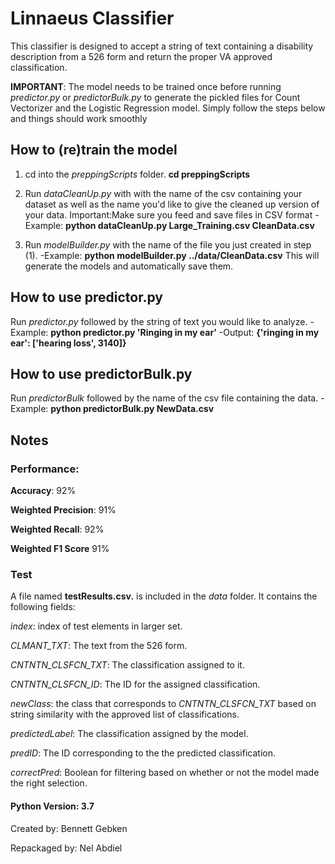 # Linnaeus Classifier
This classifier is designed to accept a string of text containing a disability description from a 526 form and return the proper VA approved classification.

**IMPORTANT**: The model needs to be trained once before running _predictor.py_ or _predictorBulk.py_ to generate the pickled files for Count Vectorizer and the Logistic Regression model. Simply follow the steps below and things should work smoothly

## How to (re)train the model

1) cd into the *preppingScripts* folder. **cd preppingScripts**

2) Run *dataCleanUp.py* with with the name of the csv containing your dataset as well as the name you'd like to give the cleaned up version of your data. 
Important:Make sure you feed and save files in CSV format 
-Example: **python dataCleanUp.py Large_Training.csv CleanData.csv**

3) Run *modelBuilder.py* with the name of the file you just created in step (1).
-Example: **python modelBuilder.py ../data/CleanData.csv**
This will generate the models and automatically save them.

## How to use predictor.py
Run *predictor.py* followed by the string of text you would like to analyze.
-Example: **python predictor.py 'Ringing in my ear'**
-Output: **{'ringing in my ear': ['hearing loss', 3140]}**

## How to use predictorBulk.py

Run *predictorBulk* followed by the name of the csv file containing the data.
-Example: **python predictorBulk.py NewData.csv**


## Notes

### Performance:

**Accuracy**: 92%

**Weighted Precision**: 91%

**Weighted Recall**: 92%

**Weighted F1 Score** 91%


### Test

A file named **testResults.csv.** is included in the _data_ folder. It contains the following fields:

*index*: index of test elements in larger set.

*CLMANT_TXT*: The text from the 526 form.

*CNTNTN_CLSFCN_TXT*: The classification assigned to it.

*CNTNTN_CLSFCN_ID*: The ID for the assigned classification.

*newClass*: the class that corresponds to *CNTNTN_CLSFCN_TXT* based on string similarity with the approved list of classifications.

*predictedLabel*: The classification assigned by the model.

*predID*: The ID corresponding to the the predicted classification.

*correctPred*: Boolean for filtering based on whether or not the model made the right selection.


#### Python Version: 3.7


Created by: Bennett Gebken

Repackaged by: Nel Abdiel
